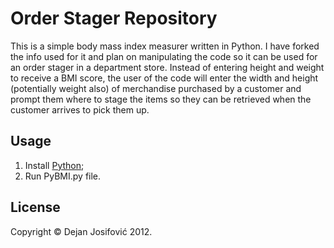 # Order Stager Repository

This is a simple body mass index measurer written in Python. I have forked the info used for it and plan on manipulating the code so it can be used for an order stager in a department store. Instead of entering height and weight to receive a BMI score, the user of the code will enter the width and height (potentially weight also) of merchandise purchased by a customer and prompt them where to stage the items so they can be retrieved when the customer arrives to pick them up.
## Usage

1. Install <a href="http://www.python.org/download/">Python</a>;
2. Run PyBMI.py file.

## License

Copyright &copy; Dejan Josifović 2012.

